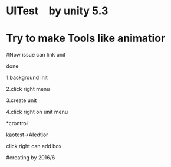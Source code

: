# UITest　by unity 5.3

# Try to make Tools like animatior
 
#Now issue 
can link unit


done

1.background init

2.click right menu

3.create unit

4.click right on unit menu


*crontrol

kaotest->AIedtior 

click right can add box

#creating by 2016/6
